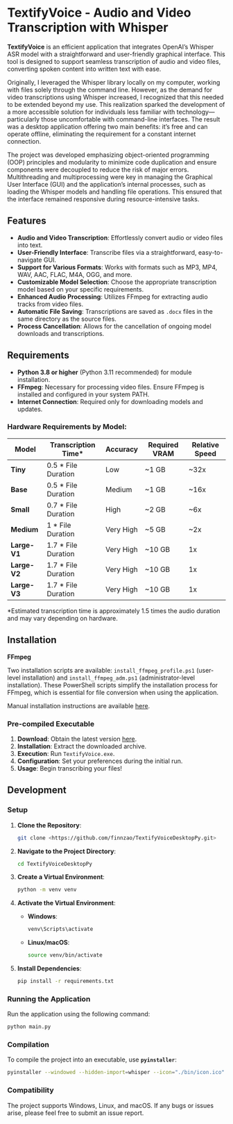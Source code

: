# TextifyVoice - Audio and Video Transcription with Whisper

**TextifyVoice** is an efficient application that integrates OpenAI’s Whisper ASR model with a straightforward and user-friendly graphical interface. This tool is designed to support seamless transcription of audio and video files, converting spoken content into written text with ease.

Originally, I leveraged the Whisper library locally on my computer, working with files solely through the command line. However, as the demand for video transcriptions using Whisper increased, I recognized that this needed to be extended beyond my use. This realization sparked the development of a more accessible solution for individuals less familiar with technology—particularly those uncomfortable with command-line interfaces. The result was a desktop application offering two main benefits: it’s free and can operate offline, eliminating the requirement for a constant internet connection.

The project was developed emphasizing object-oriented programming (OOP) principles and modularity to minimize code duplication and ensure components were decoupled to reduce the risk of major errors. Multithreading and multiprocessing were key in managing the Graphical User Interface (GUI) and the application’s internal processes, such as loading the Whisper models and handling file operations. This ensured that the interface remained responsive during resource-intensive tasks.

## Features

- **Audio and Video Transcription**: Effortlessly convert audio or video files into text.
- **User-Friendly Interface**: Transcribe files via a straightforward, easy-to-navigate GUI.
- **Support for Various Formats**: Works with formats such as MP3, MP4, WAV, AAC, FLAC, M4A, OGG, and more.
- **Customizable Model Selection**: Choose the appropriate transcription model based on your specific requirements.
- **Enhanced Audio Processing**: Utilizes FFmpeg for extracting audio tracks from video files.
- **Automatic File Saving**: Transcriptions are saved as `.docx` files in the same directory as the source files.
- **Process Cancellation**: Allows for the cancellation of ongoing model downloads and transcriptions.

## Requirements

- **Python 3.8 or higher** (Python 3.11 recommended) for module installation.
- **FFmpeg**: Necessary for processing video files. Ensure FFmpeg is installed and configured in your system PATH.
- **Internet Connection**: Required only for downloading models and updates.

### Hardware Requirements by Model:

| Model        | Transcription Time\* | Accuracy  | Required VRAM | Relative Speed |
| ------------ | -------------------- | --------- | ------------- | -------------- |
| **Tiny**     | 0.5 \* File Duration | Low       | \~1 GB        | \~32x          |
| **Base**     | 0.5 \* File Duration | Medium    | \~1 GB        | \~16x          |
| **Small**    | 0.7 \* File Duration | High      | \~2 GB        | \~6x           |
| **Medium**   | 1 \* File Duration   | Very High | \~5 GB        | \~2x           |
| **Large-V1** | 1.7 \* File Duration | Very High | \~10 GB       | 1x             |
| **Large-V2** | 1.7 \* File Duration | Very High | \~10 GB       | 1x             |
| **Large-V3** | 1.7 \* File Duration | Very High | \~10 GB       | 1x             |

\*Estimated transcription time is approximately 1.5 times the audio duration and may vary depending on hardware.

## Installation

**FFmpeg**

Two installation scripts are available: `install_ffmpeg_profile.ps1` (user-level installation) and `install_ffmpeg_adm.ps1` (administrator-level installation). These PowerShell scripts simplify the installation process for FFmpeg, which is essential for file conversion when using the application.

Manual installation instructions are available [here](https://www.wikihow.com/Install-FFmpeg-on-Windows).

### Pre-compiled Executable

1. **Download**: Obtain the latest version [here](https://github.com/finnzao/TextifyVoiceDesktopPy/releases/tag/v1).
2. **Installation**: Extract the downloaded archive.
3. **Execution**: Run `TextifyVoice.exe`.
4. **Configuration**: Set your preferences during the initial run.
5. **Usage**: Begin transcribing your files!

## Development

### Setup

1. **Clone the Repository**:

   ```bash
   git clone <https://github.com/finnzao/TextifyVoiceDesktopPy.git>
   ```

2. **Navigate to the Project Directory**:

   ```bash
   cd TextifyVoiceDesktopPy
   ```

3. **Create a Virtual Environment**:

   ```bash
   python -m venv venv
   ```

4. **Activate the Virtual Environment**:

   - **Windows**:
     ```bash
     venv\Scripts\activate
     ```
   - **Linux/macOS**:
     ```bash
     source venv/bin/activate
     ```

5. **Install Dependencies**:

   ```bash
   pip install -r requirements.txt
   ```

### Running the Application

Run the application using the following command:

```bash
python main.py
```

### Compilation

To compile the project into an executable, use **`pyinstaller`**:

```bash
pyinstaller --windowed --hidden-import=whisper --icon="./bin/icon.ico" --add-data="./bin/ffmpeg.exe;bin" --add-data="config.json;." textifyVoiceModelDownload.py
```

### Compatibility

The project supports Windows, Linux, and macOS. If any bugs or issues arise, please feel free to submit an issue report.

